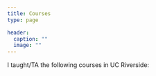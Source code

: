 ```yaml
---
title: Courses
type: page

header:
  caption: ""
  image: ""
---
```


I taught/TA the following courses in UC Riverside:
